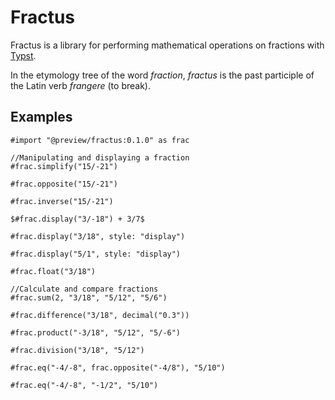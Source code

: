 # Fractus

Fractus is a library for performing mathematical operations on fractions with [Typst](https://typst.app).

In the etymology tree of the word *fraction*, *fractus* is the past participle of the Latin verb *frangere* (to break).

## Examples

```typ
#import "@preview/fractus:0.1.0" as frac

//Manipulating and displaying a fraction
#frac.simplify("15/-21")

#frac.opposite("15/-21")

#frac.inverse("15/-21")

$#frac.display("3/-18") + 3/7$

#frac.display("3/18", style: "display")

#frac.display("5/1", style: "display")

#frac.float("3/18")

//Calculate and compare fractions
#frac.sum(2, "3/18", "5/12", "5/6")

#frac.difference("3/18", decimal("0.3"))

#frac.product("-3/18", "5/12", "5/-6")

#frac.division("3/18", "5/12")

#frac.eq("-4/-8", frac.opposite("-4/8"), "5/10")

#frac.eq("-4/-8", "-1/2", "5/10")
```
